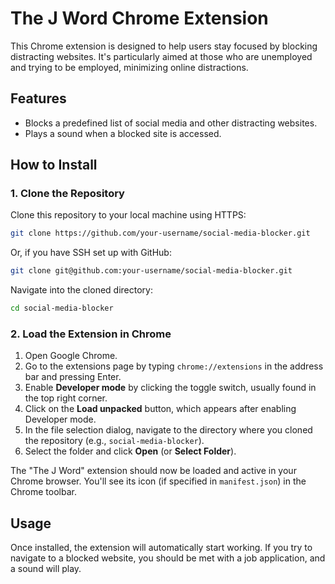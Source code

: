 # The J Word Chrome Extension

This Chrome extension is designed to help users stay focused by blocking distracting websites. It's particularly aimed at those who are unemployed and trying to be employed, minimizing online distractions.

## Features

*   Blocks a predefined list of social media and other distracting websites.
*   Plays a sound when a blocked site is accessed.


## How to Install

### 1. Clone the Repository

Clone this repository to your local machine using HTTPS:

```bash
git clone https://github.com/your-username/social-media-blocker.git
```

Or, if you have SSH set up with GitHub:

```bash
git clone git@github.com:your-username/social-media-blocker.git
```

Navigate into the cloned directory:

```bash
cd social-media-blocker
```

### 2. Load the Extension in Chrome

1.  Open Google Chrome.
2.  Go to the extensions page by typing `chrome://extensions` in the address bar and pressing Enter.
3.  Enable **Developer mode** by clicking the toggle switch, usually found in the top right corner.
4.  Click on the **Load unpacked** button, which appears after enabling Developer mode.
5.  In the file selection dialog, navigate to the directory where you cloned the repository (e.g., `social-media-blocker`).
6.  Select the folder and click **Open** (or **Select Folder**).

The "The J Word" extension should now be loaded and active in your Chrome browser. You'll see its icon (if specified in `manifest.json`) in the Chrome toolbar.

## Usage

Once installed, the extension will automatically start working. If you try to navigate to a blocked website, you should be met with a job application, and a sound will play.





